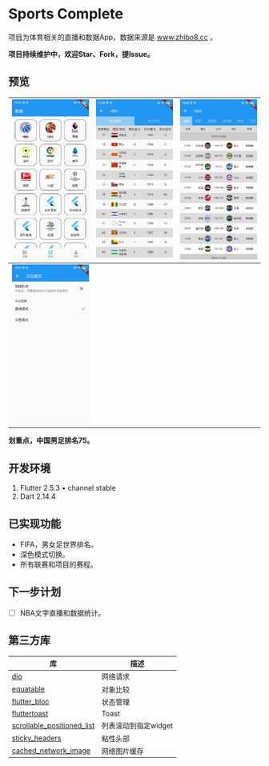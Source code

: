 # Sports Complete

项目为体育相关的直播和数据App，数据来源是 www.zhibo8.cc 。

**项目持续维护中，欢迎Star、Fork，提Issue。**

## 预览

|![](./screenshots/screenshot_1.jpg)|![](./screenshots/screenshot_2.jpg)|![](./screenshots/screenshot_3.jpg)|
|---|---|---|
|![](./screenshots/screenshot_4.jpg)|

**划重点，中国男足排名75。**

## 开发环境

1. Flutter 2.5.3 • channel stable
2. Dart 2.14.4

## 已实现功能

* FIFA，男女足世界排名。
* 深色模式切换。
* 所有联赛和项目的赛程。

## 下一步计划

* [ ] NBA文字直播和数据统计。

## 第三方库

|库|描述|
|---|---|
|[dio](https://pub.dev/packages/dio)|网络请求|
|[equatable](https://pub.dev/packages/equatable)|对象比较|
|[flutter_bloc](https://pub.dev/packages/flutter_bloc)|状态管理|
|[fluttertoast](https://pub.dev/packages/fluttertoast)|Toast|
|[scrollable_positioned_list](https://pub.dev/packages/scrollable_positioned_list)|列表滚动到指定widget|
|[sticky_headers](https://pub.dev/packages/sticky_headers)|粘性头部|
|[cached_network_image](https://pub.dev/packages/cached_network_image)|网络图片缓存|